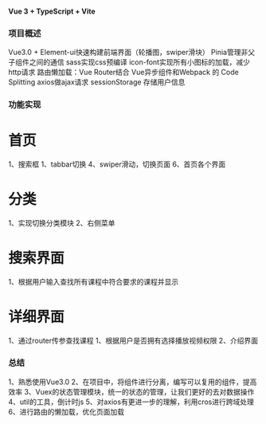#### Vue 3 + TypeScript + Vite

### 项目概述
Vue3.0 + Element-ui快速构建前端界面（轮播图，swiper滑块） 
Pinia管理非父子组件之间的通信
sass实现css预编译
icon-font实现所有小图标的加载，减少http请求 
路由懒加载：Vue Router结合 Vue异步组件和Webpack 的 Code Splitting
axios做ajax请求
sessionStorage 存储用户信息

### 功能实现
# 首页
1、搜索框
1、tabbar切换
4、swiper滑动，切换页面
6、首页各个界面
# 分类
1、实现切换分类模块
2、右侧菜单
# 搜索界面
1、根据用户输入查找所有课程中符合要求的课程并显示
# 详细界面
1、通过router传参查找课程
1、根据用户是否拥有选择播放视频权限
2、介绍界面
### 总结
1、熟悉使用Vue3.0
2、在项目中，将组件进行分离，编写可以复用的组件，提高效率
3、Vuex的状态管理模块，统一的状态的管理，让我们更好的去对数据操作
4、util的工具，倒计时js
5、对axios有更进一步的理解，利用cros进行跨域处理
6、进行路由的懒加载，优化页面加载

